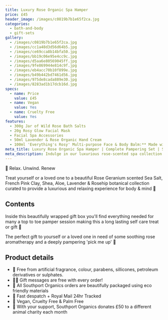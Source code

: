 ```yaml
---
title: Luxury Rose Organic Spa Hamper
price: £45
header_image: /images/c0819b7b1e65f2ca.jpg
categories:
  - bath-and-body
  - gift-sets
gallery:
  - /images/c0819b7b1e65f2ca.jpg
  - /images/cc1a48d3d56d64b5.jpg
  - /images/ce69cca8b14bfa50.jpg
  - /images/bb19c06e95e4cc9c.jpg
  - /images/d5aa6e80569045ff.jpg
  - /images/9fe869944e814c9f.jpg
  - /images/eb4acc70b10f899e.jpg
  - /images/b49b442bd7461d56.jpg
  - /images/975de8cada889e30.jpg
  - /images/8283ad1b17dcb16d.jpg
specs:
  - name: Price
    value: £45
  - name: Vegan
    value: Yes
  - name: Cruelty Free
    value: Yes
features:
  - 300g Jar of Wild Rose Bath Salts
  - 20g Rosy Glow Facial Mask
  - Facial Spa Accessories
  - 50ml Lavender & Rose Organic Hand Cream
  - 100ml 'Everything's Rosy' Multi-purpose Face & Body Balm:** Made with Organic Shea Butter, Almond Oil, and Vitamin E, this versatile balm nourishes and revitalizes both face and body, leaving skin feeling super soft and pampered.
meta_title: Luxury Rose Organic Spa Hamper | Complete Pampering Set | Southport Organics
meta_description: Indulge in our luxurious rose-scented spa collection with bath salts, facial mask, hand cream and body balm. 100% vegan, cruelty-free and handcrafted.
---
```


🌸 Relax. Unwind. Renew

Treat yourself or a loved one to a beautiful Rose Geranium scented Sea Salt, French Pink Clay, Shea, Aloe, Lavender & Rosehip botanical collection curated to provide a luxurious and relaxing experience for body & mind 🛁

## Contents

Inside this beautifully wrapped gift box you'll find everything needed for many a top to toe pamper session making this a long lasting self care treat or gift 🌸

The perfect gift to yourself or a loved one in need of some soothing rose aromatherapy and a deeply pampering 'pick me up' 🌹

## Product details

- 🍊 Free from artificial fragrance, colour, parabens, sillicones, petroleum derivatives or sulphates.
- ✍🏼 Gift messages are free with every order!
- 🌿 All Southport Organics orders are beautifully packaged using eco friendly materials
- 📮 Fast despatch + Royal Mail 24hr Tracked
- 🐰 Vegan, Cruelty Free & Palm Free
- 🐾 With your support, Southport Organics donates £50 to a different animal charity each month
